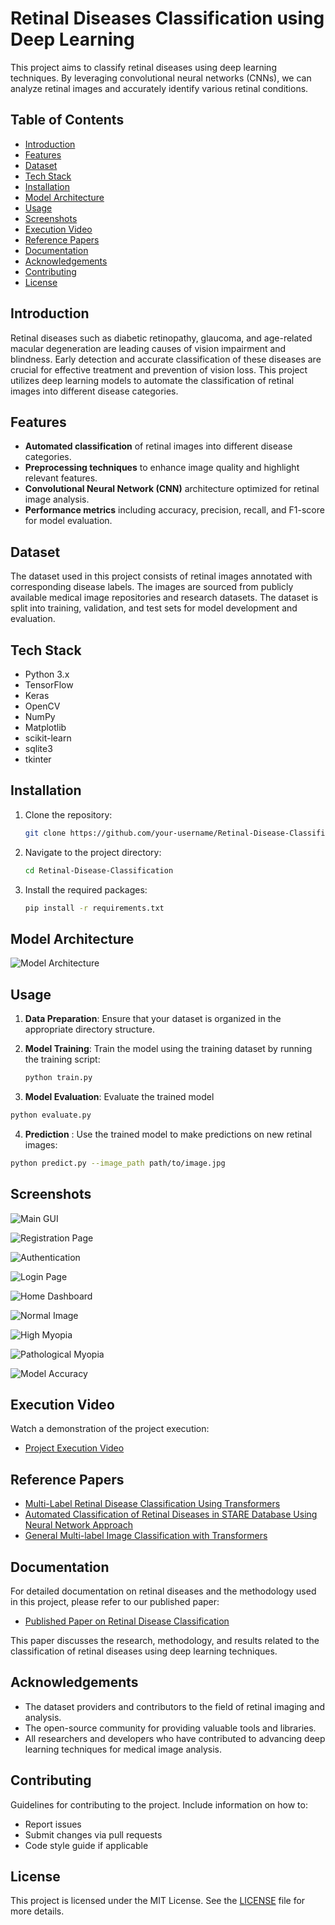 
# Retinal Diseases Classification using Deep Learning

This project aims to classify retinal diseases using deep learning techniques. By leveraging convolutional neural networks (CNNs), we can analyze retinal images and accurately identify various retinal conditions.
 

## Table of Contents

- [Introduction](#introduction)
- [Features](#features)
- [Dataset](#dataset)
- [Tech Stack](#techStack)
- [Installation](#installation)
- [Model Architecture](#model-architecture)
- [Usage](#usage)
- [Screenshots](#screenshots)
- [Execution Video](#executionVideo)
- [Reference Papers](#referencePapers)
- [Documentation](#documentation)
- [Acknowledgements](#acknowledgements)
- [Contributing](#contributing)
- [License](#license)

## Introduction

Retinal diseases such as diabetic retinopathy, glaucoma, and age-related macular degeneration are leading causes of vision impairment and blindness. Early detection and accurate classification of these diseases are crucial for effective treatment and prevention of vision loss. This project utilizes deep learning models to automate the classification of retinal images into different disease categories.


## Features

- **Automated classification** of retinal images into different disease categories.
- **Preprocessing techniques** to enhance image quality and highlight relevant features.
- **Convolutional Neural Network (CNN)** architecture optimized for retinal image analysis.
- **Performance metrics** including accuracy, precision, recall, and F1-score for model evaluation.


## Dataset

The dataset used in this project consists of retinal images annotated with corresponding disease labels. The images are sourced from publicly available medical image repositories and research datasets. The dataset is split into training, validation, and test sets for model development and evaluation.

## Tech Stack

- Python 3.x
- TensorFlow
- Keras
- OpenCV
- NumPy
- Matplotlib
- scikit-learn
- sqlite3
- tkinter
## Installation

1. Clone the repository:
    ```sh
    git clone https://github.com/your-username/Retinal-Disease-Classification.git
    ```
2. Navigate to the project directory:
    ```sh
    cd Retinal-Disease-Classification
    ```
3. Install the required packages:
    ```sh
    pip install -r requirements.txt
    ```

## Model Architecture

![Model Architecture](https://drive.google.com/uc?id=1etA3__6MJ4GaZYuqvAWYoipCPmBPsRNx "Model Architecture")

## Usage

1. **Data Preparation**: Ensure that your dataset is organized in the appropriate directory structure.

2. **Model Training**: Train the model using the training dataset by running the training script:
    ```sh
    python train.py
    ```
3. **Model Evaluation**: Evaluate the trained model
```sh
python evaluate.py
 ```

4.  **Prediction** : Use the trained model to make predictions on new retinal images:

```sh
python predict.py --image_path path/to/image.jpg
```
## Screenshots

![Main GUI](https://drive.google.com/uc?id=1JAHr6-NtJRCPP4ibxVso1dtZeUPy_ouc "Main GUI")

![Registration Page](https://drive.google.com/uc?id=1cRNYV8MwElizX3CfTt3XImM1o2w0oe6w "Registration Page")

![Authentication](https://drive.google.com/uc?id=1IIND5XUgSUtkq7dq1cMHo85u6azH1B-K "Authentication")

![Login Page](https://drive.google.com/uc?id=173Xc9mNFG_py_pXMdLjOS8ltAJQBO3qV "Login Page")

![Home Dashboard](https://drive.google.com/uc?id=1ua6RoT5i_WV0niF2fNM4vzb_51q_tuSr "Home Dashboard")

![Normal Image](https://drive.google.com/uc?id=1DfLijB8epuc1GtVNXHW4m3lWzlA1IwtS "Normal Image")

![High Myopia](https://drive.google.com/uc?id=1a_KQ9sDNVLkrS4liyj5flG42SBhIPFo7 "High Myopia")

![Pathological Myopia](https://drive.google.com/uc?id=1cxN7kcksvwxd2cDyECc9Phe9jtAdoUmV "Pathological Myopia")

![Model Accuracy](https://drive.google.com/uc?id=1C_XGZ2z5D4lX40WuZHwvkShZlwK9paCH "Model Accuracy")


## Execution Video

Watch a demonstration of the project execution:
- [Project Execution Video](https://drive.google.com/file/d/1FkRnN6I8BO9MM8KPGdHopTUTICax7aUh/view?usp=sharing)

## Reference Papers

- [Multi-Label Retinal Disease Classification Using Transformers](https://drive.google.com/file/d/17Gy65W0qZaicrA9_o6XcK0g1M5TUFLZL/view?usp=sharing)
- [Automated Classification of Retinal Diseases in STARE Database Using Neural Network Approach](https://drive.google.com/file/d/1V4JbTkvv1Q1ko_U94vnhqlMMmb0XrPrY/view?usp=sharing)
- [General Multi-label Image Classification with Transformers](https://drive.google.com/file/d/10sEdOTCf0t3yU79SBp7sWGUT8WFhILhm/view?usp=drive_link)
## Documentation

For detailed documentation on retinal diseases and the methodology used in this project, please refer to our published paper:

- [Published Paper on Retinal Disease Classification](https://drive.google.com/file/d/1R4G2zCliynYsNzGiDj2f2YEr4lQRUvTD/view?usp=sharing)

This paper discusses the research, methodology, and results related to the classification of retinal diseases using deep learning techniques.

## Acknowledgements

- The dataset providers and contributors to the field of retinal imaging and analysis.
- The open-source community for providing valuable tools and libraries.
- All researchers and developers who have contributed to advancing deep learning techniques for medical image analysis.





## Contributing

Guidelines for contributing to the project. Include information on how to:
- Report issues
- Submit changes via pull requests
- Code style guide if applicable


## License

This project is licensed under the MIT License. See the [LICENSE](https://github.com/Umakant13/Retinal-Disease-Classification-using-Deep-Learning/blob/main/LICENSE) file for more details.



